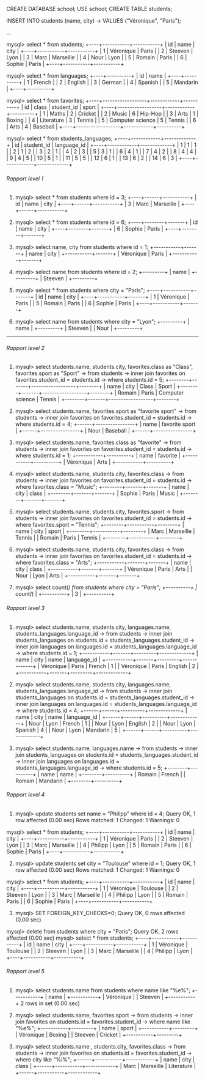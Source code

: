 CREATE DATABASE school;
USE school;
CREATE TABLE students;


INSERT INTO students (name, city)
-> VALUES ("Véronique", "Paris");

...

mysql> select * from students;
+----+-----------+-----------+
| id | name      | city      |
+----+-----------+-----------+
|  1 | Véronique | Paris     |
|  2 | Steeven   | Lyon      |
|  3 | Marc      | Marseille |
|  4 | Nour      | Lyon      |
|  5 | Romain    | Paris     |
|  6 | Sophie    | Paris     |
+----+-----------+-----------+


mysql> select * from languages;
+----+----------+
| id | name     |
+----+----------+
|  1 | French   |
|  2 | English  |
|  3 | German   |
|  4 | Spanish  |
|  5 | Mandarin |
+----+----------+

mysql> select * from favorites;
+----+------------------+------------+----------+
| id | class            | student_id | sport    |
+----+------------------+------------+----------+
|  1 | Maths            |          2 | Cricket  |
|  2 | Music            |          6 | Hip-Hop  |
|  3 | Arts             |          1 | Boxing   |
|  4 | Literature       |          3 | Tennis   |
|  5 | Computer science |          5 | Tennis   |
|  6 | Arts             |          4 | Baseball |
+----+------------------+------------+----------+

mysql> select * from students_languages;
+----+------------+-------------+
| id | student_id | language_id |
+----+------------+-------------+
|  1 |          1 |           1 |
|  2 |          1 |           2 |
|  3 |          2 |           1 |
|  4 |          2 |           3 |
|  5 |          3 |           1 |
|  6 |          4 |           1 |
|  7 |          4 |           2 |
|  8 |          4 |           4 |
|  9 |          4 |           5 |
| 10 |          5 |           1 |
| 11 |          5 |           5 |
| 12 |          6 |           1 |
| 13 |          6 |           2 |
| 14 |          6 |           3 |
+----+------------+-------------+





###### Rapport level 1

1. mysql> select * from students where id = 3;
+----+------+-----------+
| id | name | city      |
+----+------+-----------+
|  3 | Marc | Marseille |
+----+------+-----------+

2. mysql> select * from students where id = 6;
+----+--------+-------+
| id | name   | city  |
+----+--------+-------+
|  6 | Sophie | Paris |
+----+--------+-------+

3. mysql> select name, city from students where id = 1;
+-----------+-------+
| name      | city  |
+-----------+-------+
| Véronique | Paris |
+-----------+-------+

4. mysql> select name from students where id = 2;
+---------+
| name    |
+---------+
| Steeven |
+---------+


5. mysql> select * from students where city = "Paris";
+----+-----------+-------+
| id | name      | city  |
+----+-----------+-------+
|  1 | Véronique | Paris |
|  5 | Romain    | Paris |
|  6 | Sophie    | Paris |
+----+-----------+-------+

6. mysql> select name from students where city = "Lyon";
+---------+
| name    |
+---------+
| Steeven |
| Nour    |
+---------+

***

###### Rapport level 2

1. mysql> select students.name, students.city, favorites.class as "Class", favorites.sport as "Sport"
    -> from students
    -> inner join favorites on favorites.student_id = students.id
    -> where students.id = 5;
+--------+-------+------------------+--------+
| name   | city  | Class            | Sport  |
+--------+-------+------------------+--------+
| Romain | Paris | Computer science | Tennis |
+--------+-------+------------------+--------+


2. mysql> select students.name, favorites.sport as "favorite sport"
    -> from students
    -> inner join favorites on favorites.student_id = students.id
    -> where students.id = 4;
+------+----------------+
| name | favorite sport |
+------+----------------+
| Nour | Baseball       |
+------+----------------+

3. mysql> select students.name, favorites.class as "favorite"
    -> from students
    -> inner join favorites on favorites.student_id = students.id
    -> where students.id = 1;
+-----------+----------+
| name      | favorite |
+-----------+----------+
| Véronique | Arts     |
+-----------+----------+

4. mysql> select students.name, students.city, favorites.class
    -> from students
    -> inner join favorites on favorites.student_id = students.id
    -> where favorites.class = "Music";
+--------+-------+-------+
| name   | city  | class |
+--------+-------+-------+
| Sophie | Paris | Music |
+--------+-------+-------+

5. mysql> select students.name, students.city, favorites.sport
    -> from students
    -> inner join favorites on favorites.student_id = students.id
    -> where favorites.sport = "Tennis";
+--------+-----------+--------+
| name   | city      | sport  |
+--------+-----------+--------+
| Marc   | Marseille | Tennis |
| Romain | Paris     | Tennis |
+--------+-----------+--------+

6. mysql> select students.name, students.city, favorites.class
    -> from students
    -> inner join favorites on favorites.student_id = students.id
    -> where favorites.class = "Arts";
+-----------+-------+-------+
| name      | city  | class |
+-----------+-------+-------+
| Véronique | Paris | Arts  |
| Nour      | Lyon  | Arts  |
+-----------+-------+-------+


7. mysql> select count(*) from students where city = "Paris";
+----------+
| count(*) |
+----------+
|        3 |
+----------+


###### Rapport level 3


1. mysql> select students.name, students.city, languages.name, students_languages.language_id
    -> from students
    -> inner join students_languages on students.id = students_languages.student_id
    -> inner join languages on languages.id = students_languages.language_id
    -> where students.id = 1;
+-----------+-------+---------+-------------+
| name      | city  | name    | language_id |
+-----------+-------+---------+-------------+
| Véronique | Paris | French  |           1 |
| Véronique | Paris | English |           2 |
+-----------+-------+---------+-------------+

2. mysql> select students.name, students.city, languages.name, students_languages.language_id
    -> from students
    -> inner join students_languages on students.id = students_languages.student_id
    -> inner join languages on languages.id = students_languages.language_id
    -> where students.id = 4;
+------+------+----------+-------------+
| name | city | name     | language_id |
+------+------+----------+-------------+
| Nour | Lyon | French   |           1 |
| Nour | Lyon | English  |           2 |
| Nour | Lyon | Spanish  |           4 |
| Nour | Lyon | Mandarin |           5 |
+------+------+----------+-------------+


3. mysql> select students.name, languages.name
    -> from students
    -> inner join students_languages on students.id = students_languages.student_id
    -> inner join languages on languages.id = students_languages.language_id
    -> where students.id = 5;
+--------+----------+
| name   | name     |
+--------+----------+
| Romain | French   |
| Romain | Mandarin |
+--------+----------+


###### Rapport level 4


1. mysql> update students set name = "Philipp" where id = 4;
Query OK, 1 row affected (0.00 sec)
Rows matched: 1  Changed: 1  Warnings: 0

mysql> select * from students;
+----+-----------+-----------+
| id | name      | city      |
+----+-----------+-----------+
|  1 | Véronique | Paris     |
|  2 | Steeven   | Lyon      |
|  3 | Marc      | Marseille |
|  4 | Philipp   | Lyon      |
|  5 | Romain    | Paris     |
|  6 | Sophie    | Paris     |
+----+-----------+-----------+


2. mysql> update students set city = "Toulouse" where id = 1;
Query OK, 1 row affected (0.00 sec)
Rows matched: 1  Changed: 1  Warnings: 0

mysql> select * from students;
+----+-----------+-----------+
| id | name      | city      |
+----+-----------+-----------+
|  1 | Véronique | Toulouse  |
|  2 | Steeven   | Lyon      |
|  3 | Marc      | Marseille |
|  4 | Philipp   | Lyon      |
|  5 | Romain    | Paris     |
|  6 | Sophie    | Paris     |
+----+-----------+-----------+


3. mysql> SET FOREIGN_KEY_CHECKS=0;
Query OK, 0 rows affected (0.00 sec)

mysql> delete from students where city = "Paris";
Query OK, 2 rows affected (0.00 sec)
mysql> select * from students;
+----+-----------+-----------+
| id | name      | city      |
+----+-----------+-----------+
|  1 | Véronique | Toulouse  |
|  2 | Steeven   | Lyon      |
|  3 | Marc      | Marseille |
|  4 | Philipp   | Lyon      |
+----+-----------+-----------+


###### Rapport level 5


1. mysql> select students.name from students where name like "%e%";
+-----------+
| name      |
+-----------+
| Véronique |
| Steeven   |
+-----------+
2 rows in set (0.00 sec)


2. mysql> select students.name, favorites.sport
    -> from students
    -> inner join favorites on students.id = favorites.student_id
    -> where name like "%e%";
+-----------+---------+
| name      | sport   |
+-----------+---------+
| Véronique | Boxing  |
| Steeven   | Cricket |
+-----------+---------+

3. mysql> select students.name , students.city, favorites.class
    -> from students
    -> inner join favorites on students.id = favorites.student_id
    -> where city like "%i%";
+------+-----------+------------+
| name | city      | class      |
+------+-----------+------------+
| Marc | Marseille | Literature |
+------+-----------+------------+

